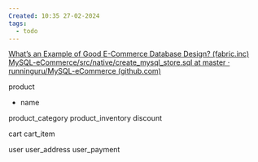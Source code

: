 ```yaml
---
Created: 10:35 27-02-2024
tags:
  - todo
---
```

[What’s an Example of Good E-Commerce Database Design? (fabric.inc)](https://fabric.inc/blog/commerce/ecommerce-database-design-example)
	[MySQL-eCommerce/src/native/create_mysql_store.sql at master · runninguru/MySQL-eCommerce (github.com)](https://github.com/runninguru/MySQL-eCommerce/blob/master/src/native/create_mysql_store.sql)




product
- name 

product_category
product_inventory
discount

cart
cart_item

user
user_address
user_payment
